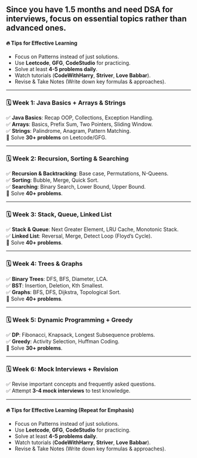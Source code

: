 ## Since you have 1.5 months and need DSA for interviews, focus on essential topics rather than advanced ones.

#### 🔥 Tips for Effective Learning
- Focus on Patterns instead of just solutions.  
- Use **Leetcode**, **GFG**, **CodeStudio** for practicing.  
- Solve at least **4-5 problems daily**.  
- Watch tutorials (**CodeWithHarry**, **Striver**, **Love Babbar**).  
- Revise & Take Notes (Write down key formulas & approaches).  

---

### 🗓️ Week 1: Java Basics + Arrays & Strings  
✅ **Java Basics**: Recap OOP, Collections, Exception Handling.  
✅ **Arrays**: Basics, Prefix Sum, Two Pointers, Sliding Window.  
✅ **Strings**: Palindrome, Anagram, Pattern Matching.  
🔹 Solve **30+ problems** on Leetcode/GFG.  

---

### 🗓️ Week 2: Recursion, Sorting & Searching  
✅ **Recursion & Backtracking**: Base case, Permutations, N-Queens.  
✅ **Sorting**: Bubble, Merge, Quick Sort.  
✅ **Searching**: Binary Search, Lower Bound, Upper Bound.  
🔹 Solve **40+ problems**.  

---

### 🗓️ Week 3: Stack, Queue, Linked List  
✅ **Stack & Queue**: Next Greater Element, LRU Cache, Monotonic Stack.  
✅ **Linked List**: Reversal, Merge, Detect Loop (Floyd’s Cycle).  
🔹 Solve **40+ problems**.  

---

### 🗓️ Week 4: Trees & Graphs  
✅ **Binary Trees**: DFS, BFS, Diameter, LCA.  
✅ **BST**: Insertion, Deletion, Kth Smallest.  
✅ **Graphs**: BFS, DFS, Dijkstra, Topological Sort.  
🔹 Solve **40+ problems**.  

---

### 🗓️ Week 5: Dynamic Programming + Greedy  
✅ **DP**: Fibonacci, Knapsack, Longest Subsequence problems.  
✅ **Greedy**: Activity Selection, Huffman Coding.  
🔹 Solve **30+ problems**.  

---

### 🗓️ Week 6: Mock Interviews + Revision  
✅ Revise important concepts and frequently asked questions.  
✅ Attempt **3-4 mock interviews** to test knowledge.  

---

#### 🔥 Tips for Effective Learning (Repeat for Emphasis)  
- Focus on Patterns instead of just solutions.  
- Use **Leetcode**, **GFG**, **CodeStudio** for practicing.  
- Solve at least **4-5 problems daily**.  
- Watch tutorials (**CodeWithHarry**, **Striver**, **Love Babbar**).  
- Revise & Take Notes (Write down key formulas & approaches).  
